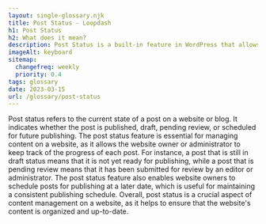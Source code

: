 ```yaml
--- 
layout: single-glossary.njk
title: Post Status - Loopdash
h1: Post Status
h2: What does it mean?
description: Post Status is a built-in feature in WordPress that allows users to set the status of their posts, such as draft, published, pending review, or private.
imageAlt: keyboard
sitemap:
  changefreq: weekly
  priority: 0.4
tags: glossary
date: 2023-03-15
url: /glossary/post-status
---
```


Post status refers to the current state of a post on a website or blog. It indicates whether the post is published, draft, pending review, or scheduled for future publishing. The post status feature is essential for managing content on a website, as it allows the website owner or administrator to keep track of the progress of each post. For instance, a post that is still in draft status means that it is not yet ready for publishing, while a post that is pending review means that it has been submitted for review by an editor or administrator. The post status feature also enables website owners to schedule posts for publishing at a later date, which is useful for maintaining a consistent publishing schedule. Overall, post status is a crucial aspect of content management on a website, as it helps to ensure that the website's content is organized and up-to-date.
